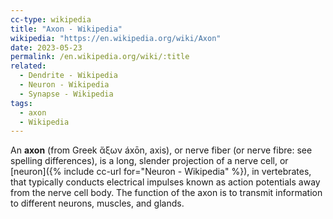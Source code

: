 ```yaml
---
cc-type: wikipedia
title: "Axon - Wikipedia"
wikipedia: "https://en.wikipedia.org/wiki/Axon"
date: 2023-05-23
permalink: /en.wikipedia.org/wiki/:title
related:
  - Dendrite - Wikipedia
  - Neuron - Wikipedia
  - Synapse - Wikipedia
tags:
  - axon
  - Wikipedia
---
```

An **axon** (from Greek ἄξων áxōn, axis), or nerve fiber (or nerve fibre: see spelling differences), is a long, slender projection of a nerve cell, or [neuron]({% include cc-url for="Neuron - Wikipedia" %}), in vertebrates, that typically conducts electrical impulses known as action potentials away from the nerve cell body. The function of the axon is to transmit information to different neurons, muscles, and glands.